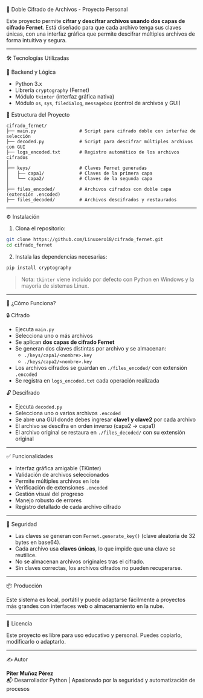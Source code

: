 🔐 Doble Cifrado de Archivos - Proyecto Personal

Este proyecto permite **cifrar y descifrar archivos usando dos capas de cifrado Fernet**. Está diseñado para que cada archivo tenga sus claves únicas, con una interfaz gráfica que permite descifrar múltiples archivos de forma intuitiva y segura.

---

🛠️ Tecnologías Utilizadas

🧠 Backend y Lógica
- Python 3.x
- Librería `cryptography` (Fernet)
- Módulo `tkinter` (interfaz gráfica nativa)
- Módulo `os`, `sys`, `filedialog`, `messagebox` (control de archivos y GUI)

📂 Estructura del Proyecto

```
cifrado_fernet/
├── main.py                # Script para cifrado doble con interfaz de selección
├── decoded.py             # Script para descifrar múltiples archivos con GUI
├── logs_encoded.txt       # Registro automático de los archivos cifrados
│
├── keys/                  # Claves Fernet generadas
│   ├── capa1/             # Claves de la primera capa
│   └── capa2/             # Claves de la segunda capa
│
├── files_encoded/         # Archivos cifrados con doble capa (extensión .encoded)
├── files_decoded/         # Archivos descifrados y restaurados
```

---

⚙️ Instalación

1. Clona el repositorio:

```bash
git clone https://github.com/Linuxero18/cifrado_fernet.git
cd cifrado_fernet
```

2. Instala las dependencias necesarias:

```bash
pip install cryptography
```

> Nota: `tkinter` viene incluido por defecto con Python en Windows y la mayoría de sistemas Linux.

---

🚀 ¿Cómo Funciona?

🔒 Cifrado

- Ejecuta `main.py`
- Selecciona uno o más archivos
- Se aplican **dos capas de cifrado Fernet**
- Se generan dos claves distintas por archivo y se almacenan:
  - `./keys/capa1/<nombre>.key`
  - `./keys/capa2/<nombre>.key`
- Los archivos cifrados se guardan en `./files_encoded/` con extensión `.encoded`
- Se registra en `logs_encoded.txt` cada operación realizada

🔓 Descifrado

- Ejecuta `decoded.py`
- Selecciona uno o varios archivos `.encoded`
- Se abre una GUI donde debes ingresar **clave1 y clave2** por cada archivo
- El archivo se descifra en orden inverso (capa2 → capa1)
- El archivo original se restaura en `./files_decoded/` con su extensión original

---

✅ Funcionalidades

- Interfaz gráfica amigable (TKinter)
- Validación de archivos seleccionados
- Permite múltiples archivos en lote
- Verificación de extensiones `.encoded`
- Gestión visual del progreso
- Manejo robusto de errores
- Registro detallado de cada archivo cifrado

---

🔐 Seguridad

- Las claves se generan con `Fernet.generate_key()` (clave aleatoria de 32 bytes en base64).
- Cada archivo usa **claves únicas**, lo que impide que una clave se reutilice.
- No se almacenan archivos originales tras el cifrado.
- Sin claves correctas, los archivos cifrados no pueden recuperarse.

---

📦 Producción

Este sistema es local, portátil y puede adaptarse fácilmente a proyectos más grandes con interfaces web o almacenamiento en la nube.

---

📜 Licencia

Este proyecto es libre para uso educativo y personal. Puedes copiarlo, modificarlo o adaptarlo.

---

✍️ Autor

**Piter Muñoz Pérez**  
📬 Desarrollador Python | Apasionado por la seguridad y automatización de procesos
